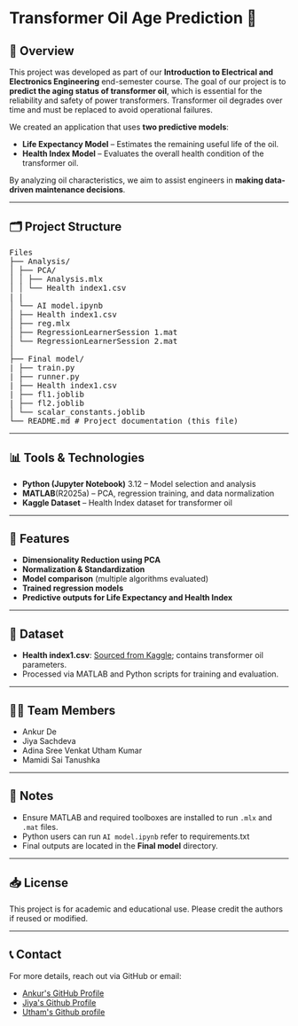 # Transformer Oil Age Prediction 🔋

## 📘 Overview

This project was developed as part of our **Introduction to Electrical and Electronics Engineering** end-semester course. The goal of our project is to **predict the aging status of transformer oil**, which is essential for the reliability and safety of power transformers. Transformer oil degrades over time and must be replaced to avoid operational failures.

We created an application that uses **two predictive models**:
- **Life Expectancy Model** – Estimates the remaining useful life of the oil.
- **Health Index Model** – Evaluates the overall health condition of the transformer oil.

By analyzing oil characteristics, we aim to assist engineers in **making data-driven maintenance decisions**.

---

## 🗂️ Project Structure

<pre>
Files
├── Analysis/
│ ├── PCA/
│ │ ├── Analysis.mlx
│ │ └── Health index1.csv
| |
│ └── AI model.ipynb
│ ├── Health index1.csv
│ ├── reg.mlx
│ ├── RegressionLearnerSession 1.mat
│ └── RegressionLearnerSession 2.mat
│ 
├── Final model/
| ├── train.py
| ├── runner.py
| ├── Health index1.csv
| ├── fl1.joblib
| ├── fl2.joblib
│ └── scalar_constants.joblib
└── README.md # Project documentation (this file)
</pre>

---

## 📊 Tools & Technologies

- **Python (Jupyter Notebook)** 3.12 – Model selection and analysis
- **MATLAB**(R2025a) – PCA, regression training, and data normalization
- **Kaggle Dataset** – Health Index dataset for transformer oil

---

## 🚀 Features

- **Dimensionality Reduction using PCA**
- **Normalization & Standardization**
- **Model comparison** (multiple algorithms evaluated)
- **Trained regression models**
- **Predictive outputs for Life Expectancy and Health Index**

---

## 🧠 Dataset

- **Health index1.csv**: [Sourced from Kaggle](https://www.kaggle.com/datasets/shashwatwork/failure-analysis-in-power-transformers-dataset/data); contains transformer oil parameters.
- Processed via MATLAB and Python scripts for training and evaluation.

---

## 👨‍💻 Team Members

- Ankur De  
- Jiya Sachdeva
- Adina Sree Venkat Utham Kumar
- Mamidi Sai Tanushka

---

## 📌 Notes

- Ensure MATLAB and required toolboxes are installed to run `.mlx` and `.mat` files.
- Python users can run `AI model.ipynb` refer to requirements.txt
- Final outputs are located in the **Final model** directory.

---

## 📥 License

This project is for academic and educational use. Please credit the authors if reused or modified.

---

## 📞 Contact

For more details, reach out via GitHub or email:
- [Ankur's GitHub Profile](https://github.com/yourusername)  
- [Jiya's Github Profile](https://github.com/JiyaBanglore123)
- [Utham's Github profile](https://github.com/Uk123001)
